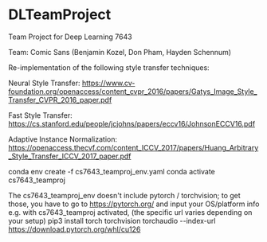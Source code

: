 # DLTeamProject
Team Project for Deep Learning 7643

Team: Comic Sans (Benjamin Kozel, Don Pham, Hayden Schennum)

Re-implementation of the following style transfer techniques:

Neural Style Transfer: https://www.cv-foundation.org/openaccess/content_cvpr_2016/papers/Gatys_Image_Style_Transfer_CVPR_2016_paper.pdf

Fast Style Transfer: https://cs.stanford.edu/people/jcjohns/papers/eccv16/JohnsonECCV16.pdf

Adaptive Instance Normalization: https://openaccess.thecvf.com/content_ICCV_2017/papers/Huang_Arbitrary_Style_Transfer_ICCV_2017_paper.pdf


conda env create -f cs7643_teamproj_env.yaml
conda activate cs7643_teamproj

The cs7643_teamproj_env doesn't include pytorch / torchvision; to get those, you have to go to https://pytorch.org/ and input your OS/platform info
e.g. with cs7643_teamproj activated, (the specific url varies depending on your setup)
pip3 install torch torchvision torchaudio --index-url https://download.pytorch.org/whl/cu126

